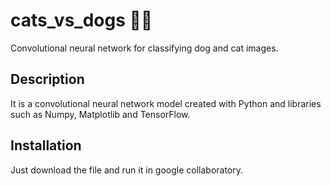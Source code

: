 # cats_vs_dogs 🐶😺
Convolutional neural network for classifying dog and cat images.
 
## Description
It is a convolutional neural network model created with Python and libraries such as Numpy, Matplotlib and TensorFlow.  

## Installation
Just download the file and run it in google collaboratory.


 
